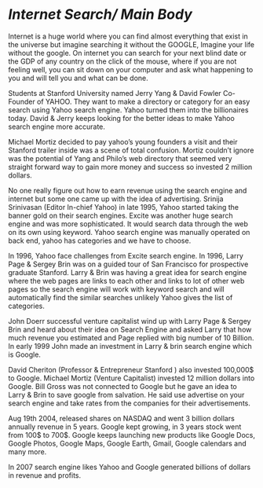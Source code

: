 # **_Internet Search/ Main Body_**

Internet is a huge world where you can find almost everything that exist in the universe but imagine searching it without the GOOGLE, Imagine your life without the google. 
On internet you can search for your next blind date or the GDP of any country on the click of the mouse, where if you are not feeling well, you can sit down on your computer and ask what happening to you and will tell you and what can be done.

Students at Stanford University named Jerry Yang & David Fowler Co-Founder of YAHOO. They want to make a directory or category for an easy search using Yahoo search engine. Yahoo turned them into the billionaires today. David & Jerry keeps looking for the better ideas to make Yahoo search engine more accurate.

Michael Mortiz decided to pay yahoo’s young founders a visit and their Stanford trailer inside was a scene of total confusion. Mortiz couldn’t ignore was the potential of Yang and  Philo’s web directory that seemed very straight forward way to gain more money and success so invested 2 million dollars.

No one really figure out how to earn revenue using the search engine and internet but some one came up with the idea of advertising. 
Srinija Srinivasan (Editor In-chief Yahoo) in late 1995, Yahoo started taking the banner gold on their search engines. 
Excite was another huge search engine  and was more sophisticated. It would search data through the web on its own using keyword.
Yahoo search engine was manually operated on back end, yahoo has categories and we have to choose. 

In 1996, Yahoo face challenges from Excite search engine.
In 1996, Larry Page & Sergey Brin was on a guided tour of San Francisco for prospective graduate Stanford. Larry & Brin was having a great idea for search engine where the web pages are links to each other and links to lot of other web pages so the search engine will work with keyword search and will automatically find the similar searches unlikely Yahoo gives the list of categories. 

John Doerr successful venture capitalist wind up with Larry Page & Sergey Brin and heard about their idea on Search Engine and asked Larry that how much revenue you estimated and Page replied with big number of 10 Billion. In early 1999 John made an investment in Larry & brin search engine which is Google. 

David Cheriton (Professor & Entrepreneur Stanford ) also invested 100,000$ to Google. Michael Mortiz (Venture Capitalist) invested 12 million dollars into Google. 
Bill Gross was not connected to Google but he gave an idea to Larry & Brin to save google from salvation. He said use advertise on your search engine and take rates from the companies for their advertisements. 

Aug 19th 2004, released shares on NASDAQ and went 3 billion dollars annually revenue in 5 years. 
Google kept growing, in 3 years stock went from 100$ to 700$. Google keeps launching new products like Google Docs, Google Photos, Google Maps, Google Earth, Gmail, Google calendars and many more. 

In 2007 search engine likes Yahoo  and Google generated billions of dollars in revenue and profits.
